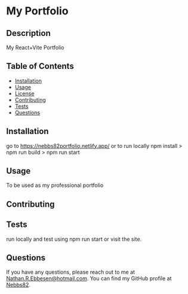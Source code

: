 # My Portfolio
  



## Description
My React+Vite Portfolio

## Table of Contents
- [Installation](#installation)
- [Usage](#usage)
- [License](#license)
- [Contributing](#contributing)
- [Tests](#tests)
- [Questions](#questions)

## Installation
go to https://nebbs82portfolio.netlify.app/ or to run locally npm install > npm run build > npm run start

## Usage
To be used as my professional portfolio



## Contributing


## Tests
run locally and test using npm run start or visit the site.

## Questions
If you have any questions, please reach out to me at [Nathan.R.Ebbesen@hotmail.com](mailto:Nathan.R.Ebbesen@hotmail.com).
You can find my GitHub profile at [Nebbs82](https://github.com/Nebbs82).
